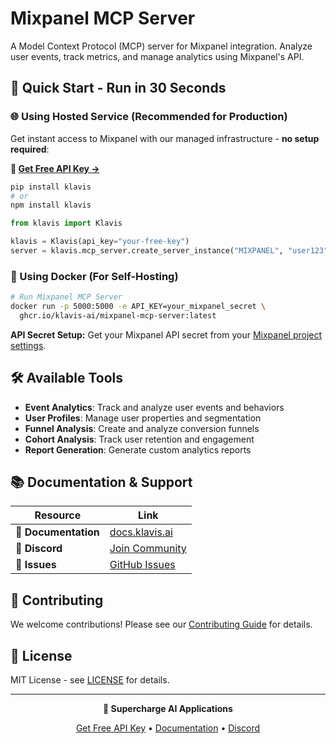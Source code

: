 # Mixpanel MCP Server

A Model Context Protocol (MCP) server for Mixpanel integration. Analyze user events, track metrics, and manage analytics using Mixpanel's API.

## 🚀 Quick Start - Run in 30 Seconds

### 🌐 Using Hosted Service (Recommended for Production)

Get instant access to Mixpanel with our managed infrastructure - **no setup required**:

**🔗 [Get Free API Key →](https://www.klavis.ai/home/api-keys)**

```bash
pip install klavis
# or
npm install klavis
```

```python
from klavis import Klavis

klavis = Klavis(api_key="your-free-key")
server = klavis.mcp_server.create_server_instance("MIXPANEL", "user123")
```

### 🐳 Using Docker (For Self-Hosting)

```bash
# Run Mixpanel MCP Server
docker run -p 5000:5000 -e API_KEY=your_mixpanel_secret \
  ghcr.io/klavis-ai/mixpanel-mcp-server:latest
```

**API Secret Setup:** Get your Mixpanel API secret from your [Mixpanel project settings](https://mixpanel.com/settings/project).

## 🛠️ Available Tools

- **Event Analytics**: Track and analyze user events and behaviors
- **User Profiles**: Manage user properties and segmentation
- **Funnel Analysis**: Create and analyze conversion funnels
- **Cohort Analysis**: Track user retention and engagement
- **Report Generation**: Generate custom analytics reports

## 📚 Documentation & Support

| Resource | Link |
|----------|------|
| **📖 Documentation** | [docs.klavis.ai](https://docs.klavis.ai) |
| **💬 Discord** | [Join Community](https://discord.gg/p7TuTEcssn) |
| **🐛 Issues** | [GitHub Issues](https://github.com/klavis-ai/klavis/issues) |

## 🤝 Contributing

We welcome contributions! Please see our [Contributing Guide](../../CONTRIBUTING.md) for details.

## 📜 License

MIT License - see [LICENSE](../../LICENSE) for details.

---

<div align="center">
  <p><strong>🚀 Supercharge AI Applications </strong></p>
  <p>
    <a href="https://www.klavis.ai">Get Free API Key</a> •
    <a href="https://docs.klavis.ai">Documentation</a> •
    <a href="https://discord.gg/p7TuTEcssn">Discord</a>
  </p>
</div>